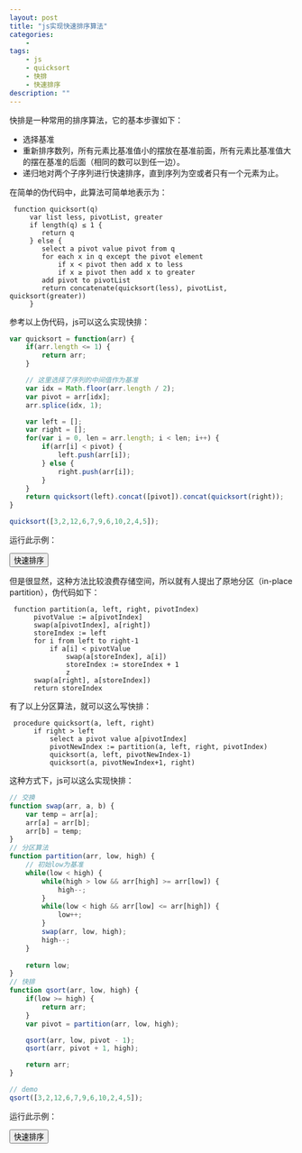 ```yaml
---
layout: post
title: "js实现快速排序算法"
categories:
    - 
tags:
    - js
    - quicksort
    - 快排
    - 快速排序
description: ""
---
```


快排是一种常用的排序算法，它的基本步骤如下：

* 选择基准
* 重新排序数列，所有元素比基准值小的摆放在基准前面，所有元素比基准值大的摆在基准的后面（相同的数可以到任一边）。
* 递归地对两个子序列进行快速排序，直到序列为空或者只有一个元素为止。

在简单的伪代码中，此算法可简单地表示为：

     function quicksort(q)
         var list less, pivotList, greater
         if length(q) ≤ 1 {
            return q
         } else {
            select a pivot value pivot from q
            for each x in q except the pivot element
                if x < pivot then add x to less
                if x ≥ pivot then add x to greater
            add pivot to pivotList
            return concatenate(quicksort(less), pivotList, quicksort(greater))
         }


参考以上伪代码，js可以这么实现快排：

<!-- more -->

```javascript
var quicksort = function(arr) {
    if(arr.length <= 1) {
        return arr;
    }

    // 这里选择了序列的中间值作为基准
    var idx = Math.floor(arr.length / 2);
    var pivot = arr[idx];
    arr.splice(idx, 1);

    var left = [];
    var right = [];
    for(var i = 0, len = arr.length; i < len; i++) {
        if(arr[i] < pivot) {
            left.push(arr[i]);
        } else {
            right.push(arr[i]);
        }
    }
    return quicksort(left).concat([pivot]).concat(quicksort(right));
}

quicksort([3,2,12,6,7,9,6,10,2,4,5]);
```

运行此示例：

<div class="example">
<button id="quicksort1">快速排序</button>
<div id="quicksort1-result"></div>
<script type="text/javascript">
    var quicksort = function(arr) {
        if(arr.length <= 1) {
            return arr;
        }

        // 这里我选择了序列的中间值作为基准
        var idx = Math.floor(arr.length / 2);
        var pivot = arr[idx];
        arr.splice(idx, 1);

        var left = [];
        var right = [];
        for(var i = 0, len = arr.length; i < len; i++) {
            if(arr[i] < pivot) {
                left.push(arr[i]);
            } else {
                right.push(arr[i]);
            }
        }
        return quicksort(left).concat([pivot]).concat(quicksort(right));
    }
    $('#quicksort1').click(
        function(e) {
            var result = quicksort([3,2,12,6,7,9,6,10,2,4,5]);
            $('#quicksort1-result').html(
                '排序结果：' + result.join(',') 
            );
        }
    );
</script>
</div>

但是很显然，这种方法比较浪费存储空间，所以就有人提出了原地分区（in-place partition），伪代码如下：

     function partition(a, left, right, pivotIndex)
          pivotValue := a[pivotIndex]
          swap(a[pivotIndex], a[right])
          storeIndex := left
          for i from left to right-1
              if a[i] < pivotValue
                  swap(a[storeIndex], a[i])
                  storeIndex := storeIndex + 1
                  z
          swap(a[right], a[storeIndex]) 
          return storeIndex
 

有了以上分区算法，就可以这么写快排：

     procedure quicksort(a, left, right)
          if right > left
              select a pivot value a[pivotIndex]
              pivotNewIndex := partition(a, left, right, pivotIndex)
              quicksort(a, left, pivotNewIndex-1)
              quicksort(a, pivotNewIndex+1, right)

这种方式下，js可以这么实现快排：

```javascript
// 交换
function swap(arr, a, b) {
    var temp = arr[a];
    arr[a] = arr[b];
    arr[b] = temp;
}
// 分区算法
function partition(arr, low, high) {
    // 初始low为基准
    while(low < high) {
        while(high > low && arr[high] >= arr[low]) {
            high--;
        }
        while(low < high && arr[low] <= arr[high]) {
            low++;
        }
        swap(arr, low, high);
        high--;
    }
    
    return low;
}
// 快排
function qsort(arr, low, high) {
    if(low >= high) {
        return arr;
    }
    var pivot = partition(arr, low, high);

    qsort(arr, low, pivot - 1);
    qsort(arr, pivot + 1, high);

    return arr;
}

// demo
qsort([3,2,12,6,7,9,6,10,2,4,5]);
```

运行此示例：

<div class="example">
<button id="quicksort2">快速排序</button>
<div id="quicksort2-result"></div>
<script type="text/javascript">
    // 交换
    function swap(arr, a, b) {
        var temp = arr[a];
        arr[a] = arr[b];
        arr[b] = temp;
    }
    // 分区算法
    function partition(arr, low, high) {
        while(low < high) {
            while(high > low && arr[high] >= arr[low]) {
                high--;
            }
            while(low < high && arr[low] <= arr[high]) {
                low++;
            }
            swap(arr, low, high);
            high--;
        }
        
        return low;
    }
    // 快排
    function qsort(arr, low, high) {
        if(low >= high) {
            return arr;
        }
        var pivot = partition(arr, low, high);

        qsort(arr, low, pivot - 1);
        qsort(arr, pivot + 1, high);

        return arr;
    }
    $('#quicksort2').click(
        function(e) {
            var result = qsort([3,2,12,6,7,9,6,10,2,4,5], 0, 10);
            $('#quicksort2-result').html(
                '排序结果：' + result.join(',')
            );
        }
    );
</script>
</div>
